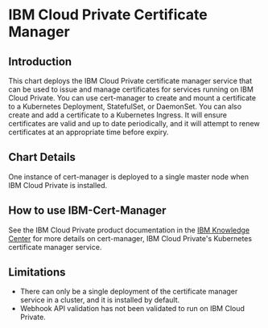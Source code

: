 # IBM Cloud Private Certificate Manager

## Introduction
This chart deploys the IBM Cloud Private certificate manager service that can be used to issue and manage certificates for services running on IBM Cloud Private. You can use cert-manager to create and mount a certificate to a Kubernetes Deployment, StatefulSet, or DaemonSet. You can also create and add a certificate to a Kubernetes Ingress. It will ensure certificates are valid and up to date periodically, and it will attempt to renew certificates at an appropriate time before expiry.

## Chart Details
One instance of cert-manager is deployed to a single master node when IBM Cloud Private is installed.

## How to use IBM-Cert-Manager
See the IBM Cloud Private product documentation in the [IBM Knowledge Center](https://www.ibm.com/support/knowledgecenter/) for more details on cert-manager, IBM Cloud Private's Kubernetes certificate manager service.

## Limitations
* There can only be a single deployment of the certificate manager service in a cluster, and it is installed by default.
* Webhook API validation has not been validated to run on IBM Cloud Private.
